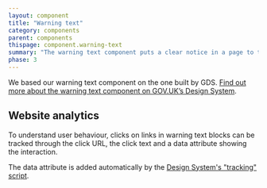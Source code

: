```yaml
---
layout: component
title: "Warning text"
category: components
parent: components
thispage: component.warning-text
summary: "The warning text component puts a clear notice in a page to tell users about something important. This could be an action they need to take, or something they need to know."
phase: 3
---
```


We based our warning text component on the one built by GDS. [Find out more about the warning text component on GOV.UK’s Design System](https://design-system.service.gov.uk/components/warning-text/).

## Website analytics

To understand user behaviour, clicks on links in warning text blocks can be tracked through the click URL, the click text and a data attribute showing the interaction.

The data attribute is added automatically by the [Design System's "tracking" script](/get-started/tracking/#warning-text).
